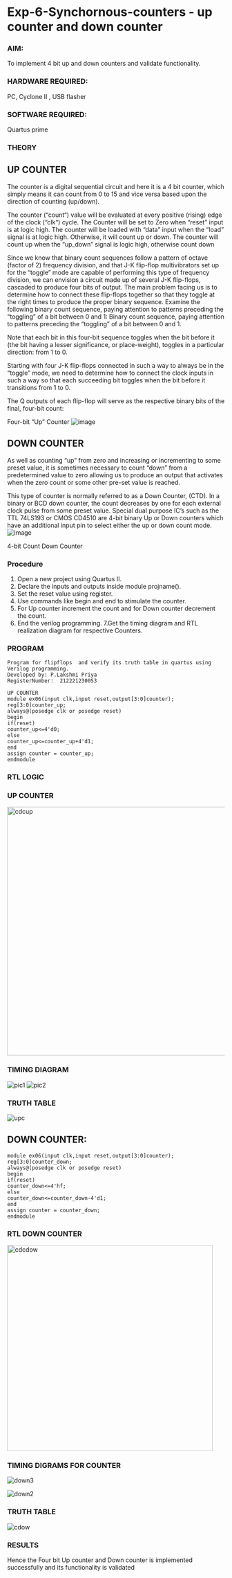 # Exp-6-Synchornous-counters - up counter and down counter 
### AIM: 
To implement 4 bit up and down counters and validate  functionality.

### HARDWARE REQUIRED:
PC, Cyclone II , USB flasher

### SOFTWARE REQUIRED:
Quartus prime

### THEORY 
## UP COUNTER 
The counter is a digital sequential circuit and here it is a 4 bit counter, which simply means it can count from 0 to 15 and vice versa based upon the direction of counting (up/down). 

The counter (“count“) value will be evaluated at every positive (rising) edge of the clock (“clk“) cycle.
The Counter will be set to Zero when “reset” input is at logic high.
The counter will be loaded with “data” input when the “load” signal is at logic high. Otherwise, it will count up or down.
The counter will count up when the “up_down” signal is logic high, otherwise count down

Since we know that binary count sequences follow a pattern of octave (factor of 2) frequency division, and that J-K flip-flop multivibrators set up for the “toggle” mode are capable of performing this type of frequency division, we can envision a circuit made up of several J-K flip-flops, cascaded to produce four bits of output.
The main problem facing us is to determine how to connect these flip-flops together so that they toggle at the right times to produce the proper binary sequence.
Examine the following binary count sequence, paying attention to patterns preceding the “toggling” of a bit between 0 and 1:
Binary count sequence, paying attention to patterns preceding the “toggling” of a bit between 0 and 1.

Note that each bit in this four-bit sequence toggles when the bit before it (the bit having a lesser significance, or place-weight), toggles in a particular direction: from 1 to 0.

Starting with four J-K flip-flops connected in such a way to always be in the “toggle” mode, we need to determine how to connect the clock inputs in such a way so that each succeeding bit toggles when the bit before it transitions from 1 to 0.

The Q outputs of each flip-flop will serve as the respective binary bits of the final, four-bit count:

Four-bit “Up” Counter
![image](https://user-images.githubusercontent.com/36288975/169644758-b2f4339d-9532-40c5-af40-8f4f8c942e2c.png)

## DOWN COUNTER 

As well as counting “up” from zero and increasing or incrementing to some preset value, it is sometimes necessary to count “down” from a predetermined value to zero allowing us to produce an output that activates when the zero count or some other pre-set value is reached.

This type of counter is normally referred to as a Down Counter, (CTD). In a binary or BCD down counter, the count decreases by one for each external clock pulse from some preset value. Special dual purpose IC’s such as the TTL 74LS193 or CMOS CD4510 are 4-bit binary Up or Down counters which have an additional input pin to select either the up or down count mode.
![image](https://user-images.githubusercontent.com/36288975/169644844-1a14e123-7228-4ed8-81a9-eb937dff4ac8.png)

4-bit Count Down Counter
### Procedure
1. Open a new project using Quartus II.
2. Declare the inputs and outputs inside module projname().
3. Set the reset value using register.
4. Use commands like begin and end to stimulate the counter.
5. For Up counter increment the count and for Down counter decrement the count.
6. End the verilog programming.
7.Get the timing diagram and RTL realization diagram for respective Counters.

### PROGRAM 
```
Program for flipflops  and verify its truth table in quartus using Verilog programming.
Developed by: P.Lakshmi Priya
RegisterNumber:  212221230053
```
```
UP COUNTER
module ex06(input clk,input reset,output[3:0]counter);
reg[3:0]counter_up;
always@(posedge clk or posedge reset)
begin
if(reset)
counter_up<=4'd0;
else
counter_up<=counter_up+4'd1;
end
assign counter = counter_up;
endmodule 
```

### RTL LOGIC 
### UP COUNTER
<img width="574" alt="cdcup" src="https://user-images.githubusercontent.com/93427923/169741921-ca2a3d39-34be-441c-9d40-554a964eccd2.png">

### TIMING DIAGRAM
![pic1](https://user-images.githubusercontent.com/93427923/169747338-b5e2859f-7677-4eb2-a14c-f5edbf4f2d72.png)
![pic2](https://user-images.githubusercontent.com/93427923/169747346-d7476b58-af93-4ca3-b334-550bbe6ea7aa.png)

### TRUTH TABLE
![upc](https://user-images.githubusercontent.com/93427923/169741946-59e2a013-e84a-445e-8e80-db8212ea6adb.jpg)


## DOWN COUNTER:
```
module ex06(input clk,input reset,output[3:0]counter);
reg[3:0]counter_down;
always@(posedge clk or posedge reset)
begin
if(reset)
counter_down<=4'hf;
else
counter_down<=counter_down-4'd1;
end
assign counter = counter_down;
endmodule 
```

### RTL DOWN COUNTER

<img width="476" alt="cdcdow" src="https://user-images.githubusercontent.com/93427923/169742023-7621f949-1da5-49c9-b3f9-71303237b94c.png">

### TIMING DIGRAMS FOR COUNTER  
![down3](https://user-images.githubusercontent.com/93427923/169747389-ebc462a1-9916-404e-8445-e62271091fce.png)

![down2](https://user-images.githubusercontent.com/93427923/169747394-9d35361d-3662-4636-8668-fbaacaf414d7.png)

### TRUTH TABLE 
![cdow](https://user-images.githubusercontent.com/93427923/169742037-69103d9c-6a87-45de-a4db-b3b6d922cba0.jpg)

### RESULTS 
Hence the Four bit Up counter and Down counter is implemented successfully and its functionality is validated
